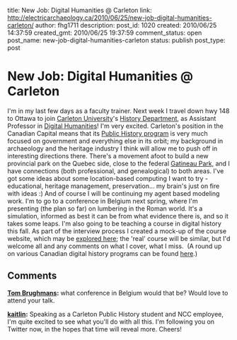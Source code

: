 title: New Job: Digital Humanities @ Carleton
link: http://electricarchaeology.ca/2010/06/25/new-job-digital-humanities-carleton/
author: fhg1711
description: 
post_id: 1020
created: 2010/06/25 14:37:59
created_gmt: 2010/06/25 19:37:59
comment_status: open
post_name: new-job-digital-humanities-carleton
status: publish
post_type: post

# New Job: Digital Humanities @ Carleton

I'm in my last few days as a faculty trainer. Next week I travel down hwy 148 to Ottawa to join [Carleton University](http://carleton.ca/)'s [History Department](http://www2.carleton.ca/history/), as Assistant Professor in [Digital Humanities](http://en.wikipedia.org/wiki/Digital_humanities)! I'm very excited. Carleton's position in the Canadian Capital means that its [Public History program](http://www2.carleton.ca/history/graduate/ma-in-public-history-program/) is very much focused on government and everything else in its orbit; my background in archaeology and the heritage industry I think will allow me to push off in interesting directions there. There's a movement afoot to build a new provincial park on the Quebec side, close to the federal [Gatineau Park,](http://www.canadascapital.gc.ca/bins/ncc_web_content_page.asp?cid=16297-16299-10170&lang=1&bhcp=1) and I have connections (both professional, and genealogical) to both areas. I've got some ideas about some location-based computing I want to try - educational, heritage management, preservation... my brain's just on fire with ideas :) And of course I will be continuing my agent based modeling work. I'm to go to a conference in Belgium next spring, where I'm presenting (the plan so far) on lumbering in the Roman world. It's a simulation, informed as best it can be from what evidence there is, and so it takes some leaps. I'm also going to be teaching a course in digital history this fall. As part of the interview process I created a mock-up of the course website, which may be [explored here](http://www.dh3xxx.graeworks.net/); the 'real' course will be similar, but I'd welcome all and any comments on what I cover, what I miss.  (A round up on various Canadian digital history programs can be found [here](http://www.ssc.uwo.ca/history/gradstudies/publichistory/documents/Lutz%20Digital%20Literacy%20CHA%20Bulletin.pdf).)

## Comments

**[Tom Brughmans](#3433 "2010-06-30 09:04:17"):** what conference in Belgium would that be? Would love to attend your talk.

**[kaitlin](#3537 "2010-08-10 15:21:06"):** Speaking as a Carleton Public History student and NCC employee, I'm quite excited to see what you'll do with all this. I'm following you on Twitter now, in the hopes that time will reveal more. Cheers!


